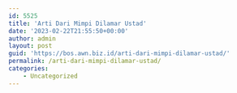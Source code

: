 ```yaml
---
id: 5525
title: 'Arti Dari Mimpi Dilamar Ustad'
date: '2023-02-22T21:55:50+00:00'
author: admin
layout: post
guid: 'https://bos.awn.biz.id/arti-dari-mimpi-dilamar-ustad/'
permalink: /arti-dari-mimpi-dilamar-ustad/
categories:
    - Uncategorized
---
```


